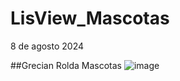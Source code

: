 # LisView_Mascotas
8 de agosto 2024

##Grecian Rolda Mascotas
![image](https://github.com/user-attachments/assets/b4c7e9b4-1a37-4044-8712-ba000dd4fa8d)

